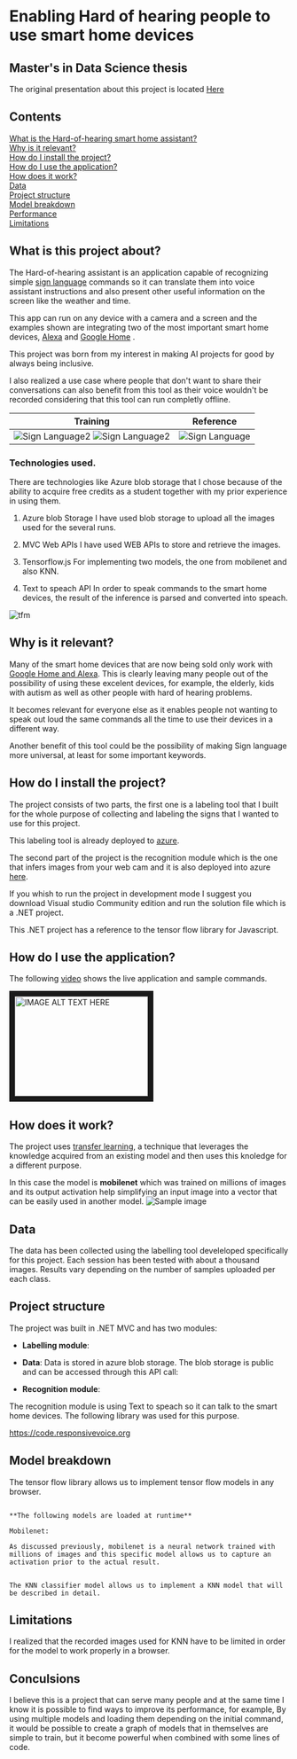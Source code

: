 # Enabling Hard of hearing people to use smart home devices 
## Master's in Data Science thesis  

The original presentation about this project is located [Here](https://docs.google.com/presentation/d/1U8Fh9lIXX2PHpe9coVYaAeiIzGRLxv1RUURDaEwLVNk/edit?usp=sharing)


## Contents
[What is the Hard-of-hearing smart home assistant?](#What-is-this-project-about?) <br>
[Why is it relevant?](#why-is-it-relevant?) <br>
[How do I install the project?](#how-do-i-install-the-project) <br>
[How do I use the application?](#how-do-i-use-the-application) <br>
[How does it work?](#how-does-it-work?) <br>
[Data](#data) <br>
[Project structure](#project-structure) <br>
[Model breakdown](#model-breakdown) <br>
[Performance](#performance) <br>
[Limitations](#limitations)
 


## What is this project about?

The Hard-of-hearing assistant is an application capable of recognizing simple 
[sign language](https://www.handspeak.com/word/search/index.php?id=1487) commands so it can translate them into voice assistant instructions and also present other useful information on the screen like the weather and time.

This app can run on any device with a camera and a screen and the examples shown are integrating two of the most important smart home devices, [Alexa](https://developer.amazon.com/en-US/alexa) and [Google Home](https://store.google.com/product/google_home) .

This project was born from my interest in making AI projects for good by always being inclusive. 

I also realized a use case where people that don't want to share their conversations can also benefit from this tool as their voice wouldn't be recorded considering that this tool can run completly offline.




| Training      | Reference |
| ------------- |:-------------:| 
| ![Sign Language2](NewsPaper.jpg) ![Sign Language2](NewsPaper2.jpg)   | ![Sign Language](aslnewspaper.jpg)| 
 
 
### Technologies used.

There are technologies like Azure blob storage that I chose because of the ability to acquire free credits as a student together with my prior experience in using them.

1. Azure blob Storage
I have used blob storage to upload all the images used for the several runs.

2. MVC Web APIs
I have used WEB APIs to store and retrieve the images. 

3. Tensorflow.js
For implementing two models, the one from mobilenet and also KNN.

4. Text to speach API
In order to speak commands to the smart home devices, the result of the inference is parsed  and converted into speach.

![tfm](TFMProject.png)


## Why is it relevant?

Many of the smart home devices that are now being sold only work with [Google Home and Alexa](https://www.digitaltrends.com/home/best-google-home-compatible-devices). This is clearly leaving many people out of the possibility of using these excelent devices, for example, the elderly, kids with autism as well as other people with hard of hearing problems.

It becomes relevant for everyone else as it enables people not wanting to speak out loud the same commands all the time to use their devices in a different way.

Another benefit of this tool could be the possibility of making Sign language more universal, at least for some important keywords.


## How do I install the project?

The project consists of two parts, the first one is a labeling tool that I built for the whole purpose of collecting and labeling the signs that I wanted to use for this project.

This labeling tool is already deployed to [azure](http://tfmkschool.azurewebsites.net).

The second part of the project is the recognition module which is the one that infers images from your web cam and it is also deployed into azure [here](https://tfmkschool.azurewebsites.net/recognition).

If you whish to run the project in development mode I suggest you download Visual studio Community edition and run the solution file which is a .NET project.

This .NET project has a reference to the tensor flow library for Javascript.


## How do I use the application?
The following [video](https://www.youtube.com/watch?v=sKn2nvj3qBE&feature=youtu.be) shows the live application and sample commands. 

<a href="http://www.youtube.com/watch?feature=player_embedded&v=sKn2nvj3qBE
" target="_blank"><img src="http://img.youtube.com/vi/sKn2nvj3qBE/0.jpg" 
alt="IMAGE ALT TEXT HERE" width="240" height="180" border="10" /></a>

## How does it work?

The project uses [transfer learning](https://en.wikipedia.org/wiki/Transfer_learning), a technique that leverages the knowledge acquired from an existing model and then uses this knoledge for a different purpose.  

In this case the model is **mobilenet** which was trained on millions of images and its output activation help simplifying an input image into a vector that can be easily used in another model.
![Sample image](images.png)


 
## Data
The data has been collected using the labelling tool develeloped specifically for this project. Each session has been tested with about a thousand images. Results vary depending on the number of samples uploaded per each class.

## Project structure
The project was built in .NET MVC and has two modules:

 - **Labelling module**: 
 
 - **Data**: Data is stored in azure blob storage. The blob storage is public and can be accessed through this API call:
 
 - **Recognition module**: 
 
 The recognition module is using Text to speach so it can talk to the smart home devices. The following library was used for this purpose.
 
 https://code.responsivevoice.org
 
 
## Model breakdown

The tensor flow library allows us to implement tensor flow models in any browser.

<script type="text/javascript" src="https://unpkg.com/@@tensorflow/tfjs"></script>
```

**The following models are loaded at runtime**

Mobilenet:

As discussed previously, mobilenet is a neural network trained with millions of images and this specific model allows us to capture an activation prior to the actual result.

```
<script type="text/javascript" src="https://unpkg.com/@@tensorflow-models/mobilenet"></script>
```

The KNN classifier model allows us to implement a KNN model that will be described in detail.

```
<script type="text/javascript" src="https://unpkg.com/@@tensorflow-models/knn-classifier"></script>






## Limitations

I realized that the recorded images used for KNN have to be limited in order for the model to work properly in a browser.

## Conculsions

I believe this is a project that can serve many people and at the same time I know it is possible to find ways to improve its performance, for example, By using multiple models and loading them depending on the initial command, it would be possible to create a graph of models that in themselves are simple to train, but it become powerful when combined with some lines of code.
